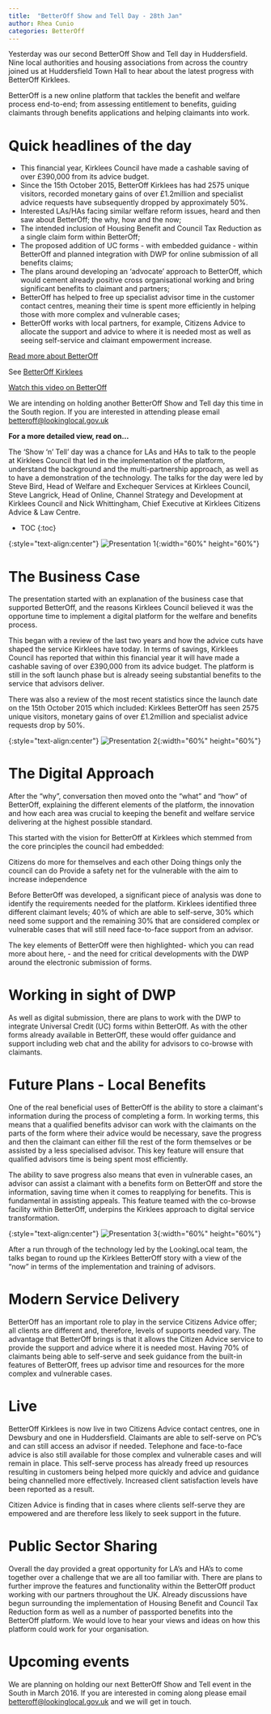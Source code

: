 ```yaml
---
title:  "BetterOff Show and Tell Day - 28th Jan"
author: Rhea Cunio
categories: BetterOff
---
```

Yesterday was our second BetterOff Show and Tell day in Huddersfield. Nine local authorities and housing associations from across the country joined us at Huddersfield Town Hall to hear about the latest progress with BetterOff Kirklees.

BetterOff is a new online platform that tackles the benefit and welfare process end-to-end; from assessing entitlement to benefits, guiding claimants through benefits applications and helping claimants into work.
 
# Quick headlines of the day
- This financial year, Kirklees Council have made a cashable saving of over £390,000 from its advice budget.
- Since the 15th October 2015, BetterOff Kirklees has had 2575 unique visitors, recorded monetary gains of over £1.2million and specialist advice requests have subsequently dropped by approximately  50%.
- Interested LAs/HAs facing similar welfare reform issues, heard and then saw about BetterOff; the why, how and the now;
- The intended inclusion of Housing Benefit and Council Tax Reduction as a single claim form within BetterOff;
- The proposed addition of UC forms - with embedded guidance - within BetterOff and planned integration with DWP for online submission of all benefits claims;
- The plans around developing an ‘advocate’ approach to BetterOff, which would cement already positive cross organisational working and bring significant benefits to claimant and partners;
- BetterOff has helped to free up specialist advisor time in the customer contact centres, meaning their time is spent more efficiently in helping those with more complex and vulnerable cases;
- BetterOff works with local partners, for example, Citizens Advice to allocate the support and advice to where it is needed most as well as seeing self-service and claimant empowerment increase.

[Read more about BetterOff](https://about.lookinglocal.gov.uk/solutions/betteroff/)

See [BetterOff Kirklees](https://www.betteroffkirklees.org.uk/)

[Watch this video on BetterOff](https://youtu.be/eWx7cO-_oak)

We are intending on holding another BetterOff Show and Tell day this time in the South region. If you are interested in attending please email [betteroff@lookinglocal.gov.uk](mailto:betteroff@lookinglocal.gov.uk)
 
**For a more detailed view, read on…**
 
The ‘Show ‘n’ Tell’ day was a chance for LAs and HAs to talk to the people at Kirklees Council that led in the implementation of the platform, understand the background and the multi-partnership approach, as well as to have a demonstration of the technology. The talks for the day were led by Steve Bird, Head of Welfare and Exchequer Services at Kirklees Council, Steve Langrick, Head of Online, Channel Strategy and Development at Kirklees Council and Nick Whittingham, Chief Executive at Kirklees Citizens Advice & Law Centre.

* TOC
{:toc}

{:style="text-align:center"}
![Presentation 1](/assets/images/2016-01-29-better-off-show-tell/bo-show-and-tell-28th-2.jpg){:width="60%" height="60%"}

# The Business Case
 
The presentation started with an explanation of the business case that supported BetterOff, and the reasons Kirklees Council believed it was the opportune time to implement a digital platform for the welfare and benefits process.
 
This began with a review of the last two years and how the advice cuts have shaped the service Kirklees have today. In terms of savings, Kirklees Council has reported that within this financial year it will have made a cashable saving of over £390,000 from its advice budget. The platform is still in the soft launch phase but is already seeing substantial benefits to the service that advisors deliver.
 
There was also a review of the most recent statistics since the launch date on the 15th October 2015 which included: Kirklees BetterOff has seen 2575 unique visitors, monetary gains of over £1.2million and specialist advice requests drop by 50%.

{:style="text-align:center"}
![Presentation 2](/assets/images/2016-01-29-better-off-show-tell/bo-show-and-tell-28th-4.jpg){:width="60%" height="60%"}

# The Digital Approach
 
After the “why”, conversation then moved onto the “what” and “how” of BetterOff, explaining the different elements of the platform, the innovation and how each area was crucial to keeping the benefit and welfare service delivering at the highest possible standard.
 
This started with the vision for BetterOff at Kirklees which stemmed from the core principles the council had embedded:
 
Citizens do more for themselves and each other
Doing things only the council can do
Provide a safety net for the vulnerable with the aim to increase independence
 
Before BetterOff was developed, a significant piece of analysis was done to identify the requirements needed for the platform. Kirklees identified three different claimant levels; 40% of which are able to self-serve, 30% which need some support and the remaining 30% that are considered complex or vulnerable cases that will still need face-to-face support from an advisor.
 
The key elements of BetterOff were then highlighted- which you can read more about here, - and the need for critical developments with the DWP around the electronic submission of forms.
 
# Working in sight of DWP

As well as digital submission, there are plans to work with the DWP to integrate Universal Credit (UC) forms within BetterOff. As with the other forms already available in BetterOff, these would offer guidance and support including web chat and the ability for advisors to co-browse with claimants.
 
# Future Plans - Local Benefits
 
One of the real beneficial uses of BetterOff is the ability to store a claimant's information during the process of completing a form. In working terms, this means that a qualified benefits advisor can work with the claimants on the parts of the form where their advice would be necessary, save the progress and then the claimant can either fill the rest of the form themselves or be assisted by a less specialised advisor. This key feature will ensure that qualified advisors time is being spent most efficiently.
 
The ability to save progress also means that even in vulnerable cases, an advisor can assist a claimant with a benefits form on BetterOff and store the information, saving time when it comes to reapplying for benefits. This is fundamental in assisting appeals. This feature teamed with the co-browse facility within BetterOff, underpins the Kirklees approach to digital service transformation.

{:style="text-align:center"}
![Presentation 3](/assets/images/2016-01-29-better-off-show-tell/bo-show-and-tell-28th-3.jpg){:width="60%" height="60%"}

After a run through of the technology led by the LookingLocal team, the talks began to round up the Kirklees BetterOff story with a view of the “now” in terms of the implementation and training of advisors.
 
# Modern Service Delivery

BetterOff has an important role to play in the service Citizens Advice offer; all clients are different and, therefore, levels of supports needed vary. The advantage that BetterOff brings is that it allows the Citizen Advice service to provide the support and advice where it is needed most. Having 70% of claimants being able to self-serve and seek guidance from the built-in features of BetterOff, frees up advisor time and resources for the more complex and vulnerable cases.
 
# Live

BetterOff Kirklees is now live in two Citizens Advice contact centres, one in Dewsbury and one in Huddersfield. Claimants are able to self-serve on PC’s and can still access an advisor if needed. Telephone and face-to-face advice is also still available for those complex and vulnerable cases and will remain in place. This self-serve process has already freed up resources resulting in customers being helped more quickly and advice and guidance being channelled more effectively. Increased client satisfaction levels have been reported as a result.
 
Citizen Advice is finding that in cases where clients self-serve they are empowered and are therefore less likely to seek support in the future.
 
# Public Sector Sharing

Overall the day provided a great opportunity for LA’s and HA’s to come together over a challenge that we are all too familiar with. There are plans to further improve the features and functionality within the BetterOff product working with our partners throughout the UK. Already discussions have begun surrounding the implementation of Housing Benefit and Council Tax Reduction form as well as a number of passported benefits into the BetterOff platform. We would love to hear your views and ideas on how this platform could work for your organisation.
 
# Upcoming events

We are planning on holding our next BetterOff Show and Tell event in the South in March 2016. If you are interested in coming along please email [betteroff@lookinglocal.gov.uk](mailto:betteroff@lookinglocal.gov.uk) and we will get in touch.
